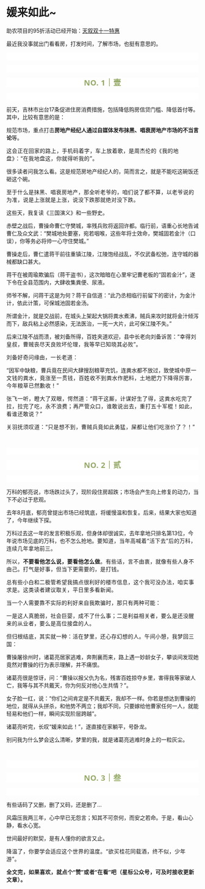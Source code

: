 # 媛来如此~

<p style="visibility: visible;">助农项目的95折活动已经开始：<a target="_blank" href="http://mp.weixin.qq.com/s?__biz=Mzg2MTg2OTYzNQ==&amp;mid=2247483965&amp;idx=1&amp;sn=5d5acdf35cabde6f9f1e89875a039258&amp;chksm=ce11c111f9664807ab897aba3248c3a3867f2d19468d1e25ab2400069290e195d1f9e1d662fa&amp;scene=21#wechat_redirect" textvalue="天叙 | 过去与未来" linktype="text" imgurl="" imgdata="null" data-itemshowtype="0" tab="innerlink" data-linktype="2" style="visibility: visible;" hasload="1">天叙双十一特惠</a></p><p style="visibility: visible;">最近我没事就出门看看房，打发时间，了解市场，也挺有意思的。</p><p style="outline: 0px;font-family: system-ui, -apple-system, BlinkMacSystemFont, &quot;Helvetica Neue&quot;, &quot;PingFang SC&quot;, &quot;Hiragino Sans GB&quot;, &quot;Microsoft YaHei UI&quot;, &quot;Microsoft YaHei&quot;, Arial, sans-serif;letter-spacing: 0.544px;text-wrap: wrap;background-color: rgb(255, 255, 255);visibility: visible;"><br style="outline: 0px;visibility: visible;"></p><p style="outline: 0px;font-family: system-ui, -apple-system, BlinkMacSystemFont, &quot;Helvetica Neue&quot;, &quot;PingFang SC&quot;, &quot;Hiragino Sans GB&quot;, &quot;Microsoft YaHei UI&quot;, &quot;Microsoft YaHei&quot;, Arial, sans-serif;letter-spacing: 0.544px;text-wrap: wrap;background-color: rgb(255, 255, 255);visibility: visible;"><br style="visibility: visible;"></p><p style="outline: 0px;letter-spacing: 0.544px;text-wrap: wrap;color: rgb(34, 34, 34);font-family: -apple-system-font, system-ui, &quot;Helvetica Neue&quot;, &quot;PingFang SC&quot;, &quot;Hiragino Sans GB&quot;, &quot;Microsoft YaHei UI&quot;, &quot;Microsoft YaHei&quot;, Arial, sans-serif;background-color: rgb(255, 255, 255);text-align: center;visibility: visible;"><span style="outline: 0px;font-weight: bold;line-height: 25px;color: rgb(149, 169, 103);font-size: 20px;visibility: visible;">NO. 1｜壹</span></p><p style="outline: 0px;letter-spacing: 0.544px;text-wrap: wrap;color: rgb(34, 34, 34);font-family: -apple-system-font, system-ui, &quot;Helvetica Neue&quot;, &quot;PingFang SC&quot;, &quot;Hiragino Sans GB&quot;, &quot;Microsoft YaHei UI&quot;, &quot;Microsoft YaHei&quot;, Arial, sans-serif;background-color: rgb(255, 255, 255);text-align: center;visibility: visible;"><br style="outline: 0px;visibility: visible;"></p><p style="visibility: visible;">前天，吉林市出台17条促进住房消费措施，包括降低购房信贷门槛、降低首付等。其中，比较有意思的是：<br style="visibility: visible;"></p><p style="visibility: visible;">规范市场，重点打击<strong style="visibility: visible;">房地产经纪人通过自媒体发布抹黑、唱衰房地产市场的不当言论</strong>等。<br style="visibility: visible;"></p><p style="visibility: visible;"><span style="letter-spacing: 0.578px; text-wrap: wrap; visibility: visible;">这</span><span style="letter-spacing: 0.578px; text-wrap: wrap; visibility: visible;">会正在回家的路上，</span><span style="letter-spacing: 0.578px; text-wrap: wrap; visibility: visible;">手机码着字</span><span style="letter-spacing: 0.578px; text-wrap: wrap; visibility: visible;">，车上放着歌，是</span><span style="letter-spacing: 0.578px; text-wrap: wrap; visibility: visible;">周杰伦的《我的地盘》：</span><span style="letter-spacing: 0.578px; text-wrap: wrap; visibility: visible;">“在我地盘这，你就得听我的”</span><span style="letter-spacing: 0.578px; text-wrap: wrap; visibility: visible;"></span><span style="letter-spacing: 0.578px; text-wrap: wrap; visibility: visible;">。</span></p><p style="visibility: visible;">很多读者问我怎么看。这是规范房地产经纪人的，简而言之，就是不能吃这碗饭还砸这个碗。</p><p style="visibility: visible;"><span style="font-size: var(--articleFontsize); letter-spacing: 0.034em; visibility: visible;">至于什么是抹黑、唱衰房地产，那全听老爷的，</span><span style="font-size: var(--articleFontsize); letter-spacing: 0.034em; visibility: visible;">咱们说了都不算，以老爷说的为准，说是上涨就是上涨，说没下跌那就绝对没下跌。</span></p><p style="visibility: visible;">这些天，我复读《三国演义》和一些野史。</p><p style="visibility: visible;">赤壁之战后，曹操命曹仁守樊城，率残兵败将返回许都。临行前，语重心长地告诫曹仁及众文武：“樊城地处要塞，宛若咽喉，这些年将士效命，樊城固若金汁（口误），你等务必将帅一心守住樊城。”<br style="visibility: visible;"></p><p style="visibility: visible;">曹操走后，曹仁遣蒋干前往重镇江陵，江陵饱经战乱，不仅武备松弛，连守城的器械都缺口甚大。</p><p style="visibility: visible;">蒋干在被周瑜欺骗后（蒋干盗书），这次暗暗在心里牢记曹老板的“固若金汁”，遂下令在全县范围内，大肆收集粪便、尿液。<br style="visibility: visible;"></p><p style="visibility: visible;">师爷不解，问蒋干这是为何？蒋干自信道：“此乃丞相临行前留下的密计，为金汁计，依此计策，可保城池固若金汤。</p><p style="visibility: visible;">所谓金汁，就是交战前，在城头上架起大锅将粪水煮沸，贼兵来攻时就将金汁倾泻而下，敌兵粘上必然感染，无法医治，一死一大片，此可保江陵不失。”<br></p><p>后来江陵不战而溃，被刘备所得，百姓夹道欢迎，县中长老向刘备诉苦：<span style="font-size: var(--articleFontsize);letter-spacing: 0.034em;">“幸得刘皇叔</span><span style="font-size: var(--articleFontsize);letter-spacing: 0.034em;">，</span><span style="font-size: var(--articleFontsize);letter-spacing: 0.034em;">曹贼</span><span style="font-size: var(--articleFontsize);letter-spacing: 0.034em;">丧尽天良败坏伦理，</span><span style="font-size: var(--articleFontsize);letter-spacing: 0.034em;">我等早已知晓其必败”。</span></p><p><span style="font-size: var(--articleFontsize);letter-spacing: 0.034em;"></span><span style="font-size: var(--articleFontsize);letter-spacing: 0.034em;">刘备好奇问缘由，一长老道：</span></p><p>“因军中缺粮，曹兵竟在民间大肆搜刮粮草充饥，连粪水都不放过，致使<span style="letter-spacing: 0.578px;text-wrap: wrap;">城中原</span><span style="letter-spacing: 0.578px;text-wrap: wrap;">一文钱的粪水</span><span style="letter-spacing: 0.578px;text-wrap: wrap;">，竟涨至一贯钱，百姓收不到粪水作肥料，土地肥力下降得厉害，今年粮草已然歉收！”</span><br></p><p><span style="letter-spacing: 0.578px;text-wrap: wrap;">张飞一听，瞪大了双眼，愕然道：“蒋干这厮，计谋好生了得，这粪水吃完了拉，拉完了吃，永不浪费；再严管众口，谁敢说出去，重打五十军棍！如此，看谁还敢说？”</span></p><p><span style="letter-spacing: 0.578px;text-wrap: wrap;">关羽抚须叹道：“只是想不到，曹贼兵竟如此勇猛，屎都让他们吃涨价了？！”</span></p><p><span style="letter-spacing: 0.578px;text-wrap: wrap;"><br></span></p><p style="outline: 0px;font-family: system-ui, -apple-system, BlinkMacSystemFont, &quot;Helvetica Neue&quot;, &quot;PingFang SC&quot;, &quot;Hiragino Sans GB&quot;, &quot;Microsoft YaHei UI&quot;, &quot;Microsoft YaHei&quot;, Arial, sans-serif;letter-spacing: 0.544px;text-wrap: wrap;background-color: rgb(255, 255, 255);visibility: visible;"><br style="outline: 0px;visibility: visible;"></p><p style="outline: 0px;letter-spacing: 0.544px;text-wrap: wrap;color: rgb(34, 34, 34);font-family: -apple-system-font, system-ui, &quot;Helvetica Neue&quot;, &quot;PingFang SC&quot;, &quot;Hiragino Sans GB&quot;, &quot;Microsoft YaHei UI&quot;, &quot;Microsoft YaHei&quot;, Arial, sans-serif;background-color: rgb(255, 255, 255);text-align: center;visibility: visible;"><span style="outline: 0px;font-weight: bold;line-height: 25px;color: rgb(149, 169, 103);font-size: 20px;visibility: visible;">NO. 2｜贰</span></p><p style="outline: 0px;letter-spacing: 0.544px;text-wrap: wrap;color: rgb(34, 34, 34);font-family: -apple-system-font, system-ui, &quot;Helvetica Neue&quot;, &quot;PingFang SC&quot;, &quot;Hiragino Sans GB&quot;, &quot;Microsoft YaHei UI&quot;, &quot;Microsoft YaHei&quot;, Arial, sans-serif;background-color: rgb(255, 255, 255);text-align: center;visibility: visible;"><br style="outline: 0px;visibility: visible;"></p><p>万科的郁亮说，市场跌过头了，现阶段住房超跌；市场会产生向上修复的动力，当下不必过于悲观。<br></p><p>去年8月底，郁亮曾提出市场已经筑底，将缓慢温和恢复。后来，结果大家也知道了，今年继续下探。</p><p>万科过去这一年的发言积极乐观，但身体却很诚实，去年拿地只排名第13位，今年说市场见底的万科，也不怎么抢地。<span style="font-size: var(--articleFontsize);letter-spacing: 0.034em;">要知道，当年高喊着“</span><span style="font-size: var(--articleFontsize);letter-spacing: 0.034em;">活下去”后</span><span style="font-size: var(--articleFontsize);letter-spacing: 0.034em;">的万科，</span><span style="font-size: var(--articleFontsize);letter-spacing: 0.034em;">连续几年拿地前三。</span></p><p><span style="font-size: var(--articleFontsize);letter-spacing: 0.034em;"></span><span style="font-size: var(--articleFontsize);letter-spacing: 0.034em;">所以，</span><strong style="font-size: var(--articleFontsize);letter-spacing: 0.034em;">不要看他怎么说，要看他怎么做</strong><span style="font-size: var(--articleFontsize);letter-spacing: 0.034em;">。</span><span style="font-size: var(--articleFontsize);letter-spacing: 0.034em;">有些话</span><span style="font-size: var(--articleFontsize);letter-spacing: 0.034em;">，言不由衷</span><span style="font-size: var(--articleFontsize);letter-spacing: 0.034em;">，就像有些人身不由己。打气是好事，但当下更需要的，是打钱。</span></p><p><span style="font-size: var(--articleFontsize);letter-spacing: 0.034em;">总有些小白和二极管希望我搞点很利好的楼市信息，这个我可没办法，咱实事求是。这类读者建议取关，平日里多看新闻。</span></p><p><span style="font-size: var(--articleFontsize);letter-spacing: 0.034em;">当一个人需要靠不实际的利好来自我欺骗时，那只有两种可能：</span></p><p><span style="font-size: var(--articleFontsize);letter-spacing: 0.034em;">一是这人真脆弱，社会巨婴，成不了什么事；二是利益相关者，要么是还没醒来的从业者，要么是高位接盘的人。</span></p><p><span style="font-size: var(--articleFontsize);letter-spacing: 0.034em;">但归根结底，其实就一种：活在梦里，还心存幻想的人。</span><span style="font-size: var(--articleFontsize);letter-spacing: 0.034em;">午间小憩，我梦回三国：</span></p><p>曹操屠徐州时，诸葛亮居家逃难，奔荆襄而来，路上遇一妙龄女子，攀谈间发现她竟然对曹操的行为表示理解，并不痛恨。<br></p><p>诸葛亮很是惊讶，问：“曹操以报父仇为名，残害百姓掠夺乡里，害得我等家破人亡，我等与其不共戴天，你为何反对他心生共情？”。<br></p><p>女子脸一红，说：“你们之间肯定是不共戴天，我却不一样。你若是想达到曹操的地位，就得从头拼杀，和他势不两立；我却不同，只要嫁给他曹家任何一人，就能轻易和他们一样，瞬间实现阶层跨越”。<br></p><p>诸葛亮听完，长叹“媛来如此！”，遂直接在家躺平，号卧龙。<br></p><p>别问我为什么梦会这么清晰，梦里的我，就是诸葛亮逃难时身上的一粒灰尘。<br></p><p><br></p><p style="outline: 0px;font-family: system-ui, -apple-system, BlinkMacSystemFont, &quot;Helvetica Neue&quot;, &quot;PingFang SC&quot;, &quot;Hiragino Sans GB&quot;, &quot;Microsoft YaHei UI&quot;, &quot;Microsoft YaHei&quot;, Arial, sans-serif;letter-spacing: 0.544px;text-wrap: wrap;background-color: rgb(255, 255, 255);visibility: visible;"><br style="outline: 0px;visibility: visible;"></p><p style="outline: 0px;letter-spacing: 0.544px;text-wrap: wrap;color: rgb(34, 34, 34);font-family: -apple-system-font, system-ui, &quot;Helvetica Neue&quot;, &quot;PingFang SC&quot;, &quot;Hiragino Sans GB&quot;, &quot;Microsoft YaHei UI&quot;, &quot;Microsoft YaHei&quot;, Arial, sans-serif;background-color: rgb(255, 255, 255);text-align: center;visibility: visible;"><span style="outline: 0px;font-weight: bold;line-height: 25px;color: rgb(149, 169, 103);font-size: 20px;visibility: visible;">NO. 3｜叁</span></p><p style="outline: 0px;letter-spacing: 0.544px;text-wrap: wrap;color: rgb(34, 34, 34);font-family: -apple-system-font, system-ui, &quot;Helvetica Neue&quot;, &quot;PingFang SC&quot;, &quot;Hiragino Sans GB&quot;, &quot;Microsoft YaHei UI&quot;, &quot;Microsoft YaHei&quot;, Arial, sans-serif;background-color: rgb(255, 255, 255);text-align: center;visibility: visible;"><br style="outline: 0px;visibility: visible;"></p><p>有些话码了又删，删了又码，还是删了...</p><p>风霜压我两三年，心中早已无怨言；知其不可奈何，而安之若命。于是，看山心静，看水心宽。</p><p>世间最好的默契，是有人懂你的欲言又止。</p><p><span style="font-size: var(--articleFontsize);letter-spacing: 0.034em;">降温了，你要学会适应这个世界的温度。</span><span style="font-size: var(--articleFontsize);letter-spacing: 0.034em;">“欲买桂花同载酒，终不似，少年游”。</span></p><p style="margin-bottom: 0px;"><span style="font-size: var(--articleFontsize);letter-spacing: 0.034em;"><strong style="outline: 0px;font-family: system-ui, -apple-system, BlinkMacSystemFont, &quot;Helvetica Neue&quot;, &quot;PingFang SC&quot;, &quot;Hiragino Sans GB&quot;, &quot;Microsoft YaHei UI&quot;, &quot;Microsoft YaHei&quot;, Arial, sans-serif;letter-spacing: 0.544px;text-wrap: wrap;background-color: rgb(255, 255, 255);color: rgb(34, 34, 34);font-size: 16px;"><span style="outline: 0px;font-size: 14px;">全文完，如果喜欢，就点个“赞”或者“在看”吧（星标公众号，可及时接收更新文章）。</span></strong></span></p><p style="display: none;"><mp-style-type data-value="3"></mp-style-type></p>